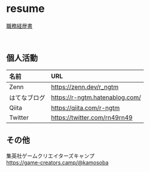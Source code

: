 # resume

[職務経歴書](resume.md)

<br>

## 個人活動
| 名前 | URL |
|:--|:--|
| Zenn | https://zenn.dev/r_ngtm |
| はてなブログ | https://r-ngtm.hatenablog.com/ |
| Qiita | https://qiita.com/r-ngtm |
| Twitter | https://twitter.com/rn49rn49 |

## その他
集英社ゲームクリエイターズキャンプ <br>
https://game-creators.camp/@kamosoba



